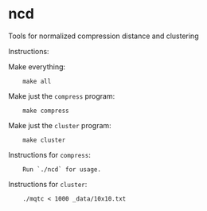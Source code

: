 # ncd
Tools for normalized compression distance and clustering

Instructions:

Make everything:

        make all

Make just the `compress` program:

        make compress 

Make just the `cluster` program:

        make cluster


Instructions for `compress`:

        Run `./ncd` for usage.

Instructions for `cluster`:

        ./mqtc < 1000 _data/10x10.txt
        

